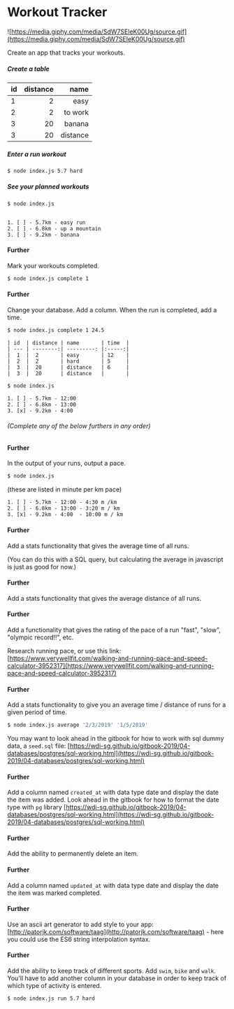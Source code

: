 # Workout Tracker

![https://media.giphy.com/media/SdW7SEleK00Ug/source.gif](https://media.giphy.com/media/SdW7SEleK00Ug/source.gif)

Create an app that tracks your workouts.

##### Create a table

| id  | distance | name       |
| --- | --------:| ---------: |
|  1  |  2       | easy       |
|  2  |  2       | to work    |
|  3  |  20      | banana     |
|  3  |  20      | distance   |


##### Enter a run workout

```bash
$ node index.js 5.7 hard
```

##### See your planned workouts

```bash
$ node index.js
```

```

1. [ ] - 5.7km - easy run
2. [ ] - 6.8km - up a mountain
3. [ ] - 9.2km - banana
```

#### Further

Mark your workouts completed.

```bash
$ node index.js complete 1
```

#### Further

Change your database. Add a column. When the run is completed, add a time.

```bash
$ node index.js complete 1 24.5
```

```
| id  | distance | name       | time  |
| --- | --------:| ---------: |:-----:|
|  1  |  2       | easy       | 12    |
|  2  |  2       | hard       | 5     |
|  3  |  20      | distance   | 6     |
|  3  |  20      | distance   |       |
```

```bash
$ node index.js
```

```
1. [ ] - 5.7km - 12:00
2. [ ] - 6.8km - 13:00
3. [x] - 9.2km - 4:00
```

###### (Complete any of the below furthers in any order)

#### Further

In the output of your runs, output a pace.

```bash
$ node index.js
```

(these are listed in minute per km pace)
```
1. [ ] - 5.7km - 12:00 - 4:30 m /km
2. [ ] - 6.8km - 13:00 - 3:20 m / km
3. [x] - 9.2km - 4:00  - 10:00 m / km
```

#### Further
Add a stats functionality that gives the average time of all runs.

(You can do this with a SQL query, but calculating the average in javascript is just as good for now.)

#### Further
Add a stats functionality that gives the average distance of all runs.

#### Further
Add a functionality that gives the rating of the pace of a run "fast", "slow", "olympic record!!", etc.

Research running pace, or use this link: [https://www.verywellfit.com/walking-and-running-pace-and-speed-calculator-3952317](https://www.verywellfit.com/walking-and-running-pace-and-speed-calculator-3952317)


#### Further
Add a stats functionality to give you an average time / distance of runs for a given period of time.

```bash
$ node index.js average '2/3/2019' '1/5/2019'
```

You may want to look ahead in the gitbook for how to work with sql dummy data, a `seed.sql` file: [https://wdi-sg.github.io/gitbook-2019/04-databases/postgres/sql-working.html](https://wdi-sg.github.io/gitbook-2019/04-databases/postgres/sql-working.html)

#### Further
Add a column named `created_at` with data type date and display the date the item was added. Look ahead in the gitbook for how to format the date type with `pg` library [https://wdi-sg.github.io/gitbook-2019/04-databases/postgres/sql-working.html](https://wdi-sg.github.io/gitbook-2019/04-databases/postgres/sql-working.html)

#### Further
Add the ability to permanently delete an item.

#### Further
Add a column named `updated_at` with data type date and display the date the item was marked completed.

#### Further
Use an ascii art generator to add style to your app: [http://patorjk.com/software/taag](http://patorjk.com/software/taag) - here you could use the ES6 string interpolation syntax.

#### Further
Add the ability to keep track of different sports. Add `swim`, `bike` and `walk`. You'll have to add another column in your database in order to keep track of which type of activity is entered.

```bash
$ node index.js run 5.7 hard
```
